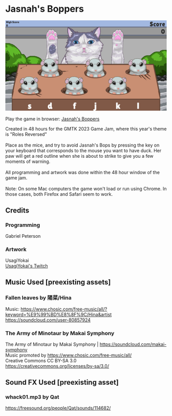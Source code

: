 # Jasnah's Boppers

![game screenshot, a cat about to bop some mice](JasnahsBoppers.png "Jasnah's Boppers")

Play the game in browser: [Jasnah's Boppers](https://gabrielnr.itch.io/jasnahs-boppers)

Created in 48 hours for the GMTK 2023 Game Jam, where this year's theme is "Roles Reversed"<br/><br/>
Place as the mice, and try to avoid Jasnah's Bops by pressing the key on your keyboard that corresponds to the mouse you want to have duck. Her paw will get a red outline when she is about to strike to give you a few moments of warning.<br/><br/>
All programming and artwork was done within the 48 hour window of the game jam.<br/><br/>
Note: On some Mac computers the game won't load or run using Chrome. In those cases, both Firefox and Safari seem to work.

## Credits

### Programming
Gabriel Peterson

### Artwork
UsagiYokai<br/>
[UsagiYokai's Twitch](https://www.twitch.tv/usagi_yokai)

## Music Used [preexisting assets]

### Fallen leaves by 陽菜/Hina
Music: https://www.chosic.com/free-music/all/?keyword=%E9%99%BD%E8%8F%9C/Hina&artist<br/>
https://soundcloud.com/user-80857924<br/>

### The Army of Minotaur by Makai Symphony
The Army of Minotaur by Makai Symphony | https://soundcloud.com/makai-symphony<br/>
Music promoted by https://www.chosic.com/free-music/all/<br/>
Creative Commons CC BY-SA 3.0<br/>
https://creativecommons.org/licenses/by-sa/3.0/<br/>

## Sound FX Used [preexisting asset]

### whack01.mp3 by Qat
https://freesound.org/people/Qat/sounds/114682/